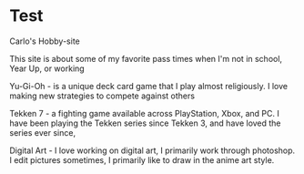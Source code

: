 # Test
Carlo's Hobby-site

This site is about some of my favorite pass times when I'm not in school, Year Up, or working

Yu-Gi-Oh - is a unique deck card game that I play almost religiously. I love making new strategies to compete against others

Tekken 7 - a fighting game available across PlayStation, Xbox, and PC. I have been playing the Tekken series since Tekken 3, and have loved the series ever since,

Digital Art - I love working on digital art, I primarily work through photoshop. I edit pictures sometimes, I primarily like to draw in the anime art style.
